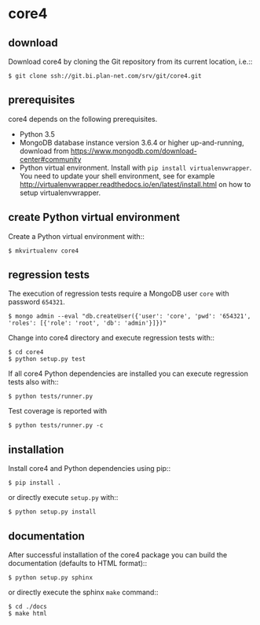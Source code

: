 core4
===== 

download
--------

Download core4 by cloning the Git repository from its current location, i.e.::

    $ git clone ssh://git.bi.plan-net.com/srv/git/core4.git


prerequisites 
-------------
core4 depends on the following prerequisites.


* Python 3.5
* MongoDB database instance version 3.6.4 or higher up-and-running, 
  download from https://www.mongodb.com/download-center#community
* Python virtual environment. Install with ``pip install virtualenvwrapper``. 
  You need to update your shell environment, see for example
  http://virtualenvwrapper.readthedocs.io/en/latest/install.html on how to
  setup virtualenvwrapper.


create Python virtual environment
---------------------------------

Create a Python virtual environment with::

    $ mkvirtualenv core4
    

regression tests
----------------

The execution of regression tests require a MongoDB user ``core`` with password
``654321``.

    $ mongo admin --eval "db.createUser({'user': 'core', 'pwd': '654321', 'roles': [{'role': 'root', 'db': 'admin'}]})"

Change into core4 directory and execute regression tests with::

    $ cd core4
    $ python setup.py test

If all core4 Python dependencies are installed you can execute regression tests
also with::

    $ python tests/runner.py
    
Test coverage is reported with

    $ python tests/runner.py -c
    
    
installation
------------

Install core4 and Python dependencies using pip::

    $ pip install .
    

or directly execute  ``setup.py`` with::

    $ python setup.py install


documentation
-------------

After successful installation of the core4 package you can build the
documentation (defaults to HTML format)::

    $ python setup.py sphinx
    
or directly execute the sphinx ``make`` command::

    $ cd ./docs
    $ make html
